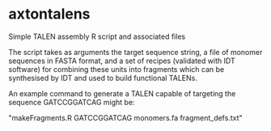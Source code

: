 # axtontalens
Simple TALEN assembly R script and associated files 

The script takes as arguments the target sequence string, a file of monomer sequences in FASTA format, and a set of recipes (validated with IDT software) for combining these units into fragments which can be synthesised by IDT and used to build functional TALENs. 

An example command to generate a TALEN capable of targeting the sequence GATCCGGATCAG might be:

"makeFragments.R GATCCGGATCAG monomers.fa fragment_defs.txt"
